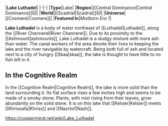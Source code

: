 |**Lake Luthadel**|
|-|-|
|**Type**|Lake|
|**Region**|[[Central Dominance\|Central Dominance]]🐱︎|
|**World**|[[Scadrial\|Scadrial]]🐱︎|
|**Universe**|[[Cosmere\|Cosmere]]|
|**Featured In**|*Mistborn Era 1*|

**Lake Luthadel** is a body of water northeast of [[Luthadel\|Luthadel]], along the [[River Channerel\|River Channerel]].
Due to its proximity to the [[Ashmount\|ashmounts]], Lake Luthadel is a sludgy mixture with more ash than water. The canal workers of the area devote their lives to keeping the lake and the river navigable by watercraft. Being both full of ash and located next to a city of hungry [[Skaa\|skaa]], the lake is thought to have little to no fish left in it.

## In the Cognitive Realm
In the [[Cognitive Realm\|Cognitive Realm]], the lake is more solid than the land surrounding it. Its flat surface rises a few inches high and seems to be made of a smoky stone. Plants, with mist rising from their leaves, grow abundantly on the solid stone.
It is on this lake that [[Kelsier\|Kelsier]] meets [[Khrissalla\|Khriss]] and [[Nazrilof\|Nazh]].



https://coppermind.net/wiki/Lake_Luthadel